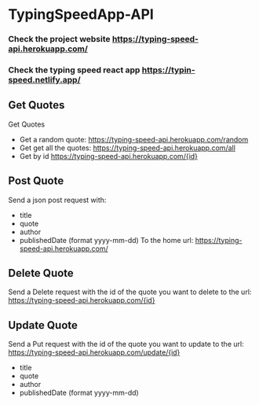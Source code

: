 # TypingSpeedApp-API

### Check the project website https://typing-speed-api.herokuapp.com/

### Check the typing speed react app https://typin-speed.netlify.app/

## Get Quotes

Get Quotes

- Get a random quote:
  https://typing-speed-api.herokuapp.com/random
- Get get all the quotes:
  https://typing-speed-api.herokuapp.com/all
- Get by id
  https://typing-speed-api.herokuapp.com/{id}

## Post Quote

Send a json post request with:

- title
- quote
- author
- publishedDate (format yyyy-mm-dd)
  To the home url: https://typing-speed-api.herokuapp.com/

## Delete Quote

Send a Delete request with the id of the quote you want to delete to the url: https://typing-speed-api.herokuapp.com/{id}

## Update Quote

Send a Put request with the id of the quote you want to update to the url: https://typing-speed-api.herokuapp.com/update/{id}

- title
- quote
- author
- publishedDate (format yyyy-mm-dd)
